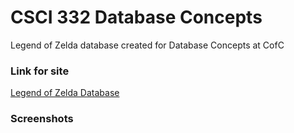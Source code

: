 # CSCI 332 Database Concepts
Legend of Zelda database created for Database Concepts at CofC

### Link for site
[Legend of Zelda Database](http://sarahn.sgedu.site/CSCI332Project/listgames.php)

### Screenshots

